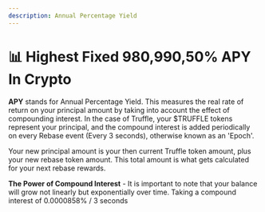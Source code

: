 ```yaml
---
description: Annual Percentage Yield
---
```


# 📊 Highest Fixed 980,990,50% APY In Crypto

**APY** stands for Annual Percentage Yield. This measures the real rate of return on your principal amount by taking into account the effect of compounding interest. In the case of Truffle, your $TRUFFLE tokens represent your principal, and the compound interest is added periodically on every Rebase event (Every 3 seconds), otherwise known as an 'Epoch'.

Your new principal amount is your then current Truffle token amount, plus your new rebase token amount. This total amount is what gets calculated for your next rebase rewards.

**The Power of Compound Interest** - It is important to note that your balance will grow not linearly but exponentially over time. Taking a compound interest of 0.0000858% / 3 seconds
